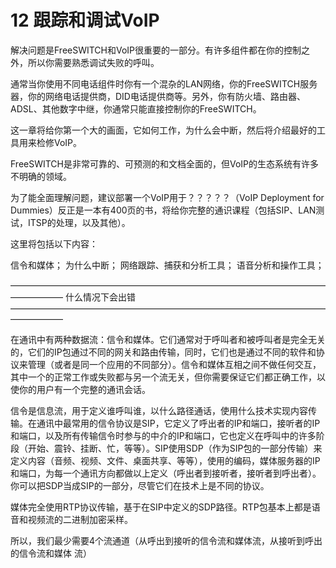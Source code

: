 12 跟踪和调试VoIP
====================================================

解决问题是FreeSWITCH和VoIP很重要的一部分。有许多组件都在你的控制之外，所以你需要熟悉调试失败的呼叫。

通常当你使用不同电话组件时你有一个混杂的LAN网络，你的FreeSWITCH服务器，你的网络电话提供商，DID电话提供商等。另外，你有防火墙、路由器、ADSL、其他数字中继，你通常只能直接控制你的FreeSWITCH。

这一章将给你第一个大的画面，它如何工作，为什么会中断，然后将介绍最好的工具用来检修VoIP。

FreeSWITCH是非常可靠的、可预测的和文档全面的，但VoIP的生态系统有许多不明确的领域。

为了能全面理解问题，建议部署一个VoIP用于？？？？？（VoIP Deployment for Dummies）反正是一本有400页的书，将给你完整的通识课程（包括SIP、LAN测试，ITSP的处理，以及其他）。

这里将包括以下内容：

信令和媒体；
为什么中断；
网络跟踪、捕获和分析工具；
语音分析和操作工具；

——————————————————————————————————————————
什么情况下会出错
——————————————————————————————————————————

在通讯中有两种数据流：信令和媒体。它们通常对于呼叫者和被呼叫者是完全无关的，它们的IP包通过不同的网关和路由传输，同时，它们也是通过不同的软件和协议来管理（或者是同一个应用的不同部分）。信令和媒体互相之间不做任何交互，其中一个的正常工作或失败都与另一个流无关，但你需要保证它们都正确工作，以使你的用户有一个完整的通讯会话。

信令是信息流，用于定义谁呼叫谁，以什么路径通话，使用什么技术实现内容传输。在通讯中最常用的信令协议是SIP，它定义了呼出者的IP和端口，接听者的IP和端口，以及所有传输信令时参与的中介的IP和端口，它也定义在呼叫中的许多阶段（开始、震铃、挂断、忙，等等）。SIP使用SDP（作为SIP包的一部分传输）来定义内容（音频、视频、文件、桌面共享、等等），使用的编码，媒体服务器的IP和端口，为每一个通讯方向都做以上定义（呼出者到接听者，接听者到呼出者）。你可以把SDP当成SIP的一部分，尽管它们在技术上是不同的协议。

媒体完全使用RTP协议传输，基于在SIP中定义的SDP路径。RTP包基本上都是语音和视频流的二进制加密采样。

所以，我们最少需要4个流通道（从呼出到接听的信令流和媒体流，从接听到呼出的信令流和媒体 流）
